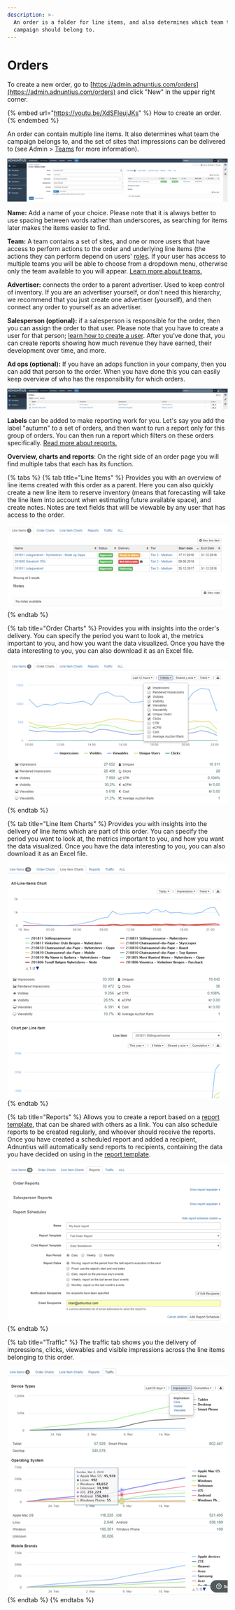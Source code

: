 ```yaml
---
description: >-
  An order is a folder for line items, and also determines which team that the
  campaign should belong to.
---
```


# Orders

To create a new order, go to [https://admin.adnuntius.com/orders](https://admin.adnuntius.com/orders) and click "New" in the upper right corner.

{% embed url="https://youtu.be/XdSFIeujJKs" %}
How to create an order.
{% endembed %}

An order can contain multiple line items. It also determines what team the campaign belongs to, and the set of sites that impressions can be delivered to (see Admin > [Teams](../admin/users-teams-and-roles.md) for more information).

![An example order](../../../.gitbook/assets/201811-advertising-order.png)

**Name:** Add a name of your choice. Please note that it is always better to use spacing between words rather than underscores, as searching for items later makes the items easier to find.

**Team:** A team contains a set of sites, and one or more users that have access to perform actions to the order and underlying line items (the actions they can perform depend on users' [roles](../admin/users-teams-and-roles.md). If your user has access to multiple teams you will be able to choose from a dropdown menu, otherwise only the team available to you will appear. [Learn more about teams.](../admin/users-teams-and-roles.md)

**Advertiser:** connects the order to a parent advertiser. Used to keep control of inventory. If you are an advertiser yourself, or don't need this hierarchy, we recommend that you just create one advertiser (yourself), and then connect any order to yourself as an advertiser.

**Salesperson (optional):** if a salesperson is responsible for the order, then you can assign the order to that user. Please note that you have to create a user for that person; [learn how to create a user](../admin/users-teams-and-roles.md). After you've done that, you can create reports showing how much revenue they have earned, their development over time, and more.

**Ad ops (optional):** If you have an adops function in your company, then you can add that person to the order. When you have done this you can easily keep overview of who has the responsibility for which orders.

![Overview of orders, containing among other ad ops users](../../../.gitbook/assets/201811-advertising-order-overview.png)

**Labels** can be added to make reporting work for you. Let's say you add the label "autumn" to a set of orders, and then want to run a report only for this group of orders. You can then run a report which filters on these orders specifically. [Read more about reports.](../reports/advertising-queries.md)

**Overview, charts and reports**: On the right side of an order page you will find multiple tabs that each has its function.

{% tabs %}
{% tab title="Line Items" %}
Provides you with an overview of line items created with this order as a parent. Here you can also quickly create a new line item to reserve inventory (means that forecasting will take the line item into account when estimating future available space), and create notes. Notes are text fields that will be viewable by any user that has access to the order.

![](../../../.gitbook/assets/201811-advertising-order-line-item-overview.png)
{% endtab %}

{% tab title="Order Charts" %}
Provides you with insights into the order's delivery. You can specify the period you want to look at, the metrics important to you, and how you want the data visualized. Once you have the data interesting to you, you can also download it as an Excel file.

![](../../../.gitbook/assets/201811-advertising-order-charts.png)
{% endtab %}

{% tab title="Line Item Charts" %}
Provides you with insights into the delivery of line items which are part of this order. You can specify the period you want to look at, the metrics important to you, and how you want the data visualized. Once you have the data interesting to you, you can also download it as an Excel file.

![](../../../.gitbook/assets/201811-advertising-line-item-charts.png)
{% endtab %}

{% tab title="Reports" %}
Allows you to create a report based on a [report template](../reports/reports-templates-and-schedules.md), that can be shared with others as a link. You can also schedule reports to be created regularly, and whoever should receive the reports. Once you have created a scheduled report and added a recipient, Adnuntius will automatically send reports to recipients, containing the data you have decided on using in the [report template](../reports/reports-templates-and-schedules.md).

![](../../../.gitbook/assets/201811-advertising-order-report-scheduler.png)
{% endtab %}

{% tab title="Traffic" %}
The traffic tab shows you the delivery of impressions, clicks, viewables and visible impressions across the line items belonging to this order. 

![](../../../.gitbook/assets/202003-orders-traffic.png)
{% endtab %}
{% endtabs %}
